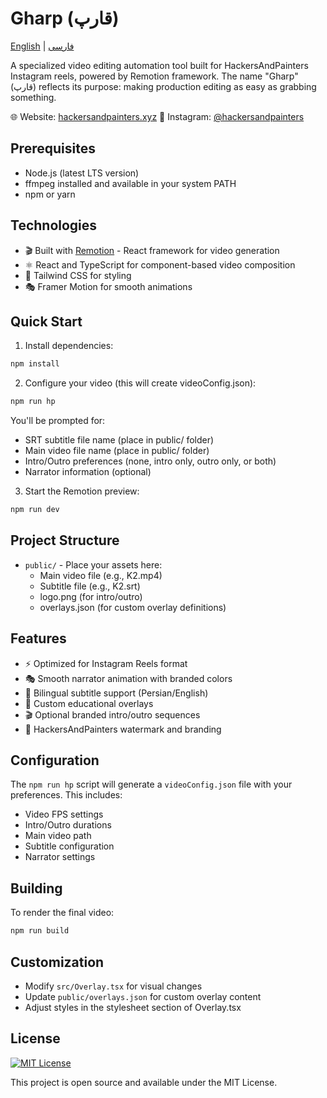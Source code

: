 # Gharp (قارپ)

[English](README.md) | [فارسی](README-fa.md)

A specialized video editing automation tool built for HackersAndPainters Instagram reels, powered by Remotion framework. The name "Gharp" (قارپ) reflects its purpose: making production editing as easy as grabbing something.

🌐 Website: [hackersandpainters.xyz](https://hackersandpainters.xyz)
📸 Instagram: [@hackersandpainters](https://instagram.com/hackersandpainters)

## Prerequisites

- Node.js (latest LTS version)
- ffmpeg installed and available in your system PATH
- npm or yarn

## Technologies

- 🎬 Built with [Remotion](https://www.remotion.dev/) - React framework for video generation
- ⚛️ React and TypeScript for component-based video composition
- 🎨 Tailwind CSS for styling
- 🎭 Framer Motion for smooth animations

## Quick Start

1. Install dependencies:
```bash
npm install
```

2. Configure your video (this will create videoConfig.json):
```bash
npm run hp
```

You'll be prompted for:
- SRT subtitle file name (place in public/ folder)
- Main video file name (place in public/ folder)
- Intro/Outro preferences (none, intro only, outro only, or both)
- Narrator information (optional)

3. Start the Remotion preview:
```bash
npm run dev
```

## Project Structure

- `public/` - Place your assets here:
  - Main video file (e.g., K2.mp4)
  - Subtitle file (e.g., K2.srt)
  - logo.png (for intro/outro)
  - overlays.json (for custom overlay definitions)

## Features

- ⚡ Optimized for Instagram Reels format
- 🎭 Smooth narrator animation with branded colors
- 📝 Bilingual subtitle support (Persian/English)
- 🎨 Custom educational overlays
- 🎬 Optional branded intro/outro sequences
- 🔄 HackersAndPainters watermark and branding

## Configuration

The `npm run hp` script will generate a `videoConfig.json` file with your preferences. This includes:
- Video FPS settings
- Intro/Outro durations
- Main video path
- Subtitle configuration
- Narrator settings

## Building

To render the final video:

```bash
npm run build
```

## Customization

- Modify `src/Overlay.tsx` for visual changes
- Update `public/overlays.json` for custom overlay content
- Adjust styles in the stylesheet section of Overlay.tsx

## License

[![MIT License](https://img.shields.io/badge/License-MIT-blue.svg)](https://opensource.org/licenses/MIT)

This project is open source and available under the MIT License.
